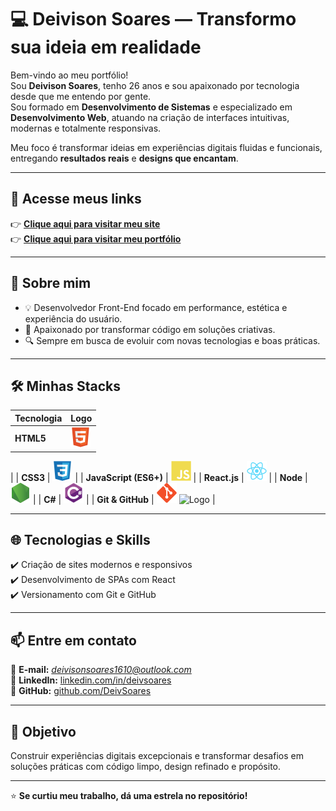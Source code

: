 # 💻 Deivison Soares — Transformo sua ideia em realidade  

Bem-vindo ao meu portfólio!  
Sou **Deivison Soares**, tenho 26 anos e sou apaixonado por tecnologia desde que me entendo por gente.  
Sou formado em **Desenvolvimento de Sistemas** e especializado em **Desenvolvimento Web**, atuando na criação de interfaces intuitivas, modernas e totalmente responsivas.  

Meu foco é transformar ideias em experiências digitais fluidas e funcionais, entregando **resultados reais** e **designs que encantam**.  

---

## 🚀 Acesse meus links  
👉 **[Clique aqui para visitar meu site](https://deivsoares.github.io/dvsweb/)**  
👉 **[Clique aqui para visitar meu portfólio](https://deivsoares.github.io/Portfolio/)**  

---

## 🧠 Sobre mim  
- 💡 Desenvolvedor Front-End focado em performance, estética e experiência do usuário.  
- 🧩 Apaixonado por transformar código em soluções criativas.  
- 🔍 Sempre em busca de evoluir com novas tecnologias e boas práticas.  

---

## 🛠️ Minhas Stacks  

| Tecnologia | Logo |
|-------------|------|
| **HTML5** | <img src="https://raw.githubusercontent.com/devicons/devicon/master/icons/html5/html5-original.svg" alt="Logo" width="32"/>
 |
| **CSS3** | <img src="https://raw.githubusercontent.com/devicons/devicon/master/icons/css3/css3-original.svg" width="32"/> |
| **JavaScript (ES6+)** | <img src="https://raw.githubusercontent.com/devicons/devicon/master/icons/javascript/javascript-plain.svg" alt="Logo" width="32"/> |
| **React.js** | <img src="https://raw.githubusercontent.com/devicons/devicon/master/icons/react/react-original.svg" alt="Logo" width="32"/> |
| **Node** | <img src="https://raw.githubusercontent.com/devicons/devicon/master/icons/nodejs/nodejs-original.svg" alt="Logo" width="32"/> |
| **C#** | <img src="https://raw.githubusercontent.com/devicons/devicon/master/icons/csharp/csharp-original.svg" alt="Logo" width="32"/> |
| **Git & GitHub** | <img src="https://raw.githubusercontent.com/devicons/devicon/master/icons/git/git-original.svg" alt="Logo" width="32"/> <img src="https://github.githubassets.com/favicons/favicon-dark.svg" alt="Logo" width="32"/> |

---

## 🌐 Tecnologias e Skills  
✔️ Criação de sites modernos e responsivos  
✔️ Desenvolvimento de SPAs com React  
✔️ Versionamento com Git e GitHub  


---

## 📫 Entre em contato  

📩 **E-mail:** *deivisonsoares1610@outlook.com*  
🔗 **LinkedIn:** [linkedin.com/in/deivsoares](https://www.linkedin.com/in/deivsoares-dev/)  
🐙 **GitHub:** [github.com/DeivSoares](https://github.com/DeivSoares)  

---

## 🎯 Objetivo  
Construir experiências digitais excepcionais e transformar desafios em soluções práticas com código limpo, design refinado e propósito.  

---

⭐ **Se curtiu meu trabalho, dá uma estrela no repositório!**  
